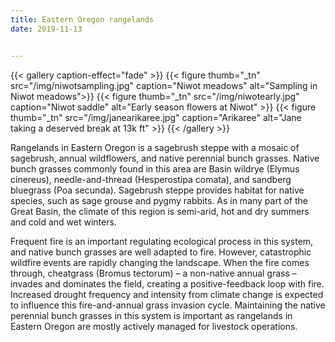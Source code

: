 ```yaml
---
title: Eastern Oregon rangelands
date: 2019-11-13


---
```


{{< gallery caption-effect="fade" >}}
  {{< figure thumb="_tn" src="/img/niwotsampling.jpg" caption="Niwot meadows" alt="Sampling in Niwot meadows">}}
  {{< figure thumb="_tn" src="/img/niwotearly.jpg" caption="Niwot saddle" alt="Early season flowers at Niwot" >}}
  {{< figure thumb="_tn" src="/img/janearikaree.jpg" caption="Arikaree" alt="Jane taking a deserved break at 13k ft" >}}
{{< /gallery >}}

<!--more-->

Rangelands in Eastern Oregon is a sagebrush steppe with a mosaic of sagebrush, annual wildflowers, and native perennial bunch grasses. Native bunch grasses commonly found in this area are Basin wildrye (Elymus cinereus), needle-and-thread (Hesperostipa comata), and sandberg bluegrass (Poa secunda). Sagebrush steppe provides habitat for native species, such as sage grouse and pygmy rabbits. As in many part of the Great Basin, the climate of this region is semi-arid, hot and dry summers and cold and wet winters. 

Frequent fire is an important regulating ecological process in this system, and native bunch grasses are well adapted to fire. However, catastrophic wildfire events are rapidly changing the landscape. When the fire comes through, cheatgrass (Bromus tectorum) – a non-native annual grass – invades and dominates the field, creating a positive-feedback loop with fire. Increased drought frequency and intensity from climate change is expected to influence this fire-and-annual grass invasion cycle. Maintaining the native perennial bunch grasses in this system is important as rangelands in Eastern Oregon are mostly actively managed for livestock operations.



